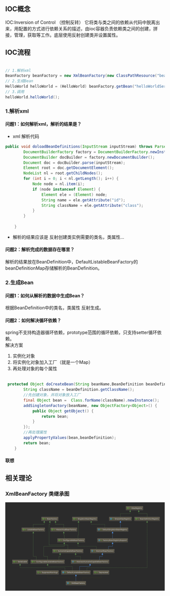 

## IOC概念
IOC:Inversion of Control （控制反转）
它将类与类之间的依赖从代码中脱离出来，用配置的方式进行依赖关系的描述，由ioc容器负责依赖类之间的创建，拼接，管理，获取等工作。底层使用反射创建类并设置属性。

## IOC流程
```java

// 1.解析xml
BeanFactory beanFactory = new XmlBeanFactory(new ClassPathResource("beans.xml"));
// 2.生成Bean
HelloWorld helloWorld = (HelloWorld) beanFactory.getBean("helloWorldService");
// 3.调用
helloWorld.helloWorld();

```

### 1.解析xml

#### 问题1：如何解析xml，解析的结果是？ 
- xml 解析代码
```java
public void doloadBeanDefinitions(InputStream inputStream) throws ParserConfigurationException, IOException, SAXException {
        DocumentBuilderFactory factory = DocumentBuilderFactory.newInstance();
        DocumentBuilder docBuilder = factory.newDocumentBuilder();
        Document doc = docBuilder.parse(inputStream);
        Element root = doc.getDocumentElement();
        NodeList nl = root.getChildNodes();
        for (int i = 0; i < nl.getLength(); i++) {
            Node node = nl.item(i);
            if (node instanceof Element) {
                Element ele = (Element) node;
                String name = ele.getAttribute("id");
                String className = ele.getAttribute("class");
            }
        }
       
    }
```
- 解析的结果应该是 反射创建类实例需要的类名，类属性...  


#### 问题2：解析完成的数据存在哪里？
解析的结果放在BeanDefinition中，DefaultListableBeanFactory的beanDefinitionMap存储解析的BeanDefinition。


### 2.生成Bean
#### 问题1：如何从解析的数据中生成Bean？
根据BeanDefinition中的类名，类属性 反射生成。

#### 问题2：如何解决循环依赖？
spring不支持构造器循环依赖，prototype范围的循环依赖，只支持setter循环依赖。    
解决方案
1. 实例化对象
2. 将实例化对象加入工厂（就是一个Map）
3. 再处理对象的每个属性
```java

 protected Object doCreateBean(String beanName,BeanDefinition beanDefinition) throws Exception {
        String className = beanDefinition.getClassName();
        //先创建对象，并将对象放入工厂
        final Object bean =  Class.forName(className).newInstance();
        addSingletonFactory(beanName, new ObjectFactory<Object>() {
            public Object getObject() {
                return bean;
            }
        });
        //再处理属性
        applyPropertyValues(bean,beanDefinition);
        return bean;
    }

```

#### 联想

## 相关理论
### XmlBeanFactory 类继承图
![XmlBeanFactory](https://github.com/ZH379411584/tiny-spring-me/blob/master/images/XmlBeanFactory_uml.png)


## 



